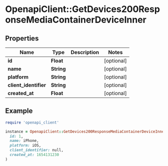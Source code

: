 # OpenapiClient::GetDevices200ResponseMediaContainerDeviceInner

## Properties

| Name | Type | Description | Notes |
| ---- | ---- | ----------- | ----- |
| **id** | **Float** |  | [optional] |
| **name** | **String** |  | [optional] |
| **platform** | **String** |  | [optional] |
| **client_identifier** | **String** |  | [optional] |
| **created_at** | **Float** |  | [optional] |

## Example

```ruby
require 'openapi_client'

instance = OpenapiClient::GetDevices200ResponseMediaContainerDeviceInner.new(
  id: 1,
  name: iPhone,
  platform: iOS,
  client_identifier: null,
  created_at: 1654131230
)
```

